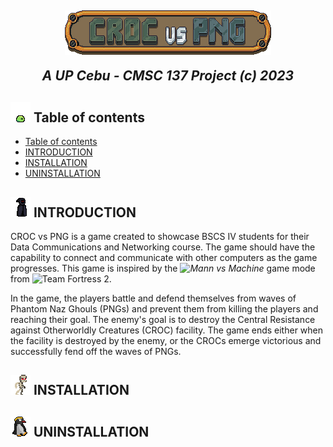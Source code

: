 <h2 align="center">
<img src="Assets/UI/title.png" style="vertical-align: bottom">

<i>A UP Cebu - CMSC 137 Project (c) 2023</i>
</h2>


## ![Slime](Assets/GIFs/slime_idle.gif) Table of contents
- [ Table of contents](#-table-of-contents)
- [ INTRODUCTION](#-introduction)
- [ INSTALLATION](#-installation)
- [ UNINSTALLATION](#-uninstallation)

## ![Ghoul](Assets/GIFs/ghoul_idle.gif) INTRODUCTION
CROC vs PNG is a game created to showcase BSCS IV students for their Data Communications and Networking course. The game should have the capability to connect and communicate with other computers as the game progresses. This game is inspired by the <i>![Mann vs Machine](https://wiki.teamfortress.com/wiki/Mann_vs._Machine)</i> game mode from ![Team Fortress 2](https://wiki.teamfortress.com/wiki/Main_Page).

In the game, the players battle and defend themselves from waves of Phantom Naz Ghouls (PNGs) and prevent them from killing the players and reaching their goal. The enemy's goal is to destroy the Central Resistance against Otherworldly Creatures (CROC) facility. The game ends either when the facility is destroyed by the enemy, or the CROCs emerge victorious and successfully fend off the waves of PNGs.

## ![Skeleton](Assets/GIFs/skeleton_idle.gif) INSTALLATION


## ![Pingu](Assets/GIFs/pingu_idle.gif) UNINSTALLATION
